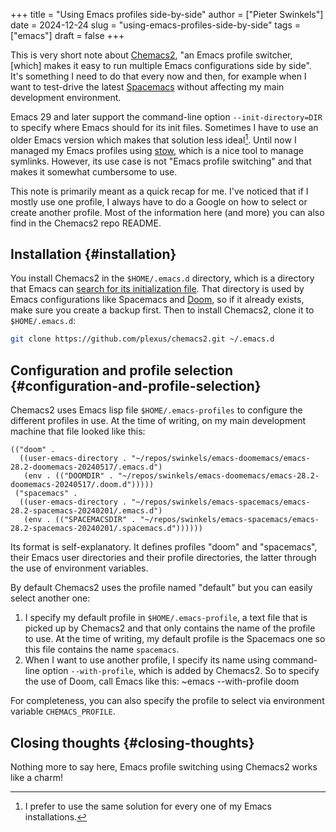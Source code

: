 +++
title = "Using Emacs profiles side-by-side"
author = ["Pieter Swinkels"]
date = 2024-12-24
slug = "using-emacs-profiles-side-by-side"
tags = ["emacs"]
draft = false
+++

This is very short note about [Chemacs2](https://github.com/plexus/chemacs2), "an Emacs profile switcher, [which]
makes it easy to run multiple Emacs configurations side by side". It's something
I need to do that every now and then, for example when I want to test-drive the
latest [Spacemacs](https://develop.spacemacs.org/) without affecting my main development environment.

Emacs 29 and later support the command-line option `--init-directory=DIR` to
specify where Emacs should for its init files. Sometimes I have to use an older
Emacs version which makes that solution less ideal[^fn:1]. Until now I managed my
Emacs profiles using [stow](https://www.gnu.org/software/stow/), which is a nice tool to manage symlinks. However, its
use case is not "Emacs profile switching" and that makes it somewhat cumbersome
to use.

This note is primarily meant as a quick recap for me. I've noticed that if I
mostly use one profile, I always have to do a Google on how to select or create
another profile. Most of the information here (and more) you can also find in
the Chemacs2 repo README.


## Installation {#installation}

You install Chemacs2 in the `$HOME/.emacs.d` directory, which is a directory
that Emacs can [search for its initialization file](https://www.gnu.org/software/emacs/manual/html_node/emacs/Find-Init.html). That directory is used by
Emacs configurations like Spacemacs and [Doom](https://github.com/doomemacs/doomemacs), so if it already exists, make sure
you create a backup first. Then to install Chemacs2, clone it to
`$HOME/.emacs.d`:

```sh
git clone https://github.com/plexus/chemacs2.git ~/.emacs.d
```


## Configuration and profile selection {#configuration-and-profile-selection}

Chemacs2 uses Emacs lisp file `$HOME/.emacs-profiles` to configure the different
profiles in use. At the time of writing, on my main development machine that
file looked like this:

```emacs-lisp
(("doom" .
  ((user-emacs-directory . "~/repos/swinkels/emacs-doomemacs/emacs-28.2-doomemacs-20240517/.emacs.d")
   (env . (("DOOMDIR" . "~/repos/swinkels/emacs-doomemacs/emacs-28.2-doomemacs-20240517/.doom.d")))))
 ("spacemacs" .
  ((user-emacs-directory . "~/repos/swinkels/emacs-spacemacs/emacs-28.2-spacemacs-20240201/.emacs.d")
   (env . (("SPACEMACSDIR" . "~/repos/swinkels/emacs-spacemacs/emacs-28.2-spacemacs-20240201/.spacemacs.d"))))))
```

Its format is self-explanatory. It defines profiles "doom" and "spacemacs",
their Emacs user directories and their profile directories, the latter through
the use of environment variables.

By default Chemacs2 uses the profile named "default" but you can easily select
another one:

1.  I specify my default profile in `$HOME/.emacs-profile`, a text file that is
    picked up by Chemacs2 and that only contains the name of the profile to use.
    At the time of writing, my default profile is the Spacemacs one so this file
    contains the name `spacemacs`.
2.  When I want to use another profile, I specify its name using command-line
    option `--with-profile`, which is added by Chemacs2. So to specify the use of
    Doom, call Emacs like this: ~emacs --with-profile doom

For completeness, you can also specify the profile to select via environment variable
`CHEMACS_PROFILE`.


## Closing thoughts {#closing-thoughts}

Nothing more to say here, Emacs profile switching using Chemacs2 works like a
charm!

[^fn:1]: I prefer to use the same solution for every one of my Emacs
    installations.
